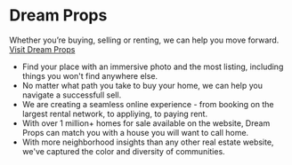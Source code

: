 # Dream Props
Whether you’re buying, selling or renting, we can help you move forward. [Visit Dream Props](https://dream-props.web.app/) 

* Find your place with an immersive photo and the most listing, including things you won't find anywhere else.
* No matter what path you take to buy your home, we can help you navigate a successfull sell.
* We are creating a seamless online experience - from booking on the largest rental network, to appliying, to paying rent.
* With over 1 million+ homes for sale available on the website, Dream Props can match you with a house you will want to call home.
* With more neighborhood insights than any other real estate website, we've captured the color and diversity of communities.